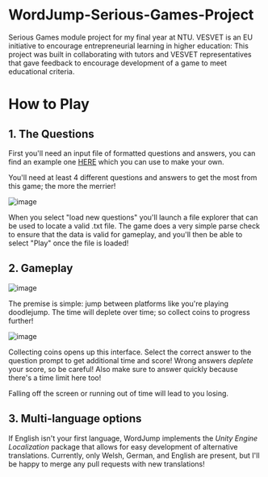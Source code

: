 # WordJump-Serious-Games-Project
Serious Games module project for my final year at NTU.
VESVET is an EU initiative to encourage entrepreneurial learning in higher education: This project was built in collaborating with tutors and VESVET representatives that gave feedback to encourage development of a game to meet educational criteria.

# How to Play

## 1. The Questions

First you'll need an input file of formatted questions and answers, you can find an example one [HERE](https://pastebin.com/fJ5bFy90) which you can use to make your own.

You'll need at least 4 different questions and answers to get the most from this game; the more the merrier!

![image](https://user-images.githubusercontent.com/43959652/120222178-72cd9e80-c237-11eb-87cf-a4ac6e56976e.png)


When you select "load new questions" you'll launch a file explorer that can be used to locate a valid .txt file. The game does a very simple parse check to ensure that the data is valid for gameplay, and you'll then be able to select "Play" once the file is loaded!

## 2. Gameplay

![image](https://user-images.githubusercontent.com/43959652/120222865-8b8a8400-c238-11eb-9ae8-097a51dccbed.png)

The premise is simple: jump between platforms like you're playing doodlejump. The time will deplete over time; so collect coins to progress further!

![image](https://user-images.githubusercontent.com/43959652/120223254-3bf88800-c239-11eb-9462-ee965b55c5f0.png)

Collecting coins opens up this interface. Select the correct answer to the question prompt to get additional time and score! Wrong answers _deplete_ your score, so be careful! Also make sure to answer quickly because there's a time limit here too!

Falling off the screen or running out of time will lead to you losing.

## 3. Multi-language options

If English isn't your first language, WordJump implements the *Unity Engine Localization* package that allows for easy development of alternative translations. Currently, only Welsh, German, and English are present, but I'll be happy to merge any pull requests with new translations!


